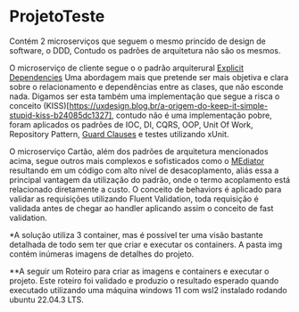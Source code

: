 # ProjetoTeste
Contém 2 microserviços que seguem o mesmo princído de design de software, o DDD, Contudo os padrões de arquitetura não são os mesmos. 

O microserviço de cliente segue o o padrão arquiterural [Explicit Dependencies](https://learn.microsoft.com/en-us/dotnet/architecture/modern-web-apps-azure/architectural-principles) Uma abordagem mais que pretende ser mais objetiva e clara sobre o relacionamento e dependências entre as clases, que não esconde nada. Digamos ser esta também uma implementação que segue a risca o conceito (KISS)[https://uxdesign.blog.br/a-origem-do-keep-it-simple-stupid-kiss-b24085dc1327], contudo não é uma implementação pobre, foram aplicados os padrões de IOC, DI, CQRS, OOP, Unit Of Work, Repository Pattern, [Guard Clauses](https://maiconheck.io/krafted/articles/guards.html) e testes utilizando xUnit.

O microserviço Cartão, além dos padrões de arquitetura mencionados acima, segue outros mais complexos e sofisticados como o [MEdiator](https://medium.com/tableless/mediatr-com-asp-net-core-7b98ba0ca640) resultando em um código com alto nível de desacoplamento, aliás essa a principal vantagem da utilização do padrão, onde o termo acoplamento está relacionado diretamente a custo. O conceito de behaviors é aplicado para validar as requisições utilizando Fluent Validation, toda requisição é validada antes de chegar ao handler aplicando assim o conceito de fast validation.

*A solução utiliza 3 container, mas é possível ter uma visão bastante detalhada de todo sem ter que criar e executar os containers. A pasta img contém inúmeras imagens de detalhes do projeto.

**A seguir um Roteiro para criar as imagens e containers e executar o projeto. Este roteiro foi validado e produzio o resultado esperado quando executado utilizando uma máquina windows 11 com wsl2 instalado rodando ubuntu 22.04.3 LTS.
